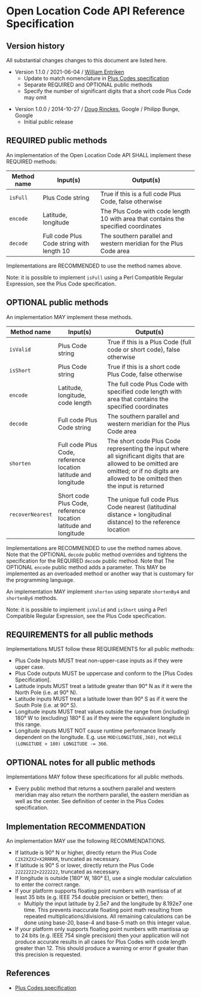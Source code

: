 # Open Location Code API Reference Specification

## Version history

All substantial changes changes to this document are listed here.

* Version 1.1.0 / 2021-06-04 / [William Entriken](https://github.com/fulldecent/)
  * Update to match nomenclature in [Plus Codes specification](./Plus%20Codes%20Specification.md)
  * Separate REQUIRED and OPTIONAL public methods
  * Specify the number of significant digits that a short code Plus Code may omit

- Version 1.0.0 / 2014-10-27 / [Doug Rinckes](https://github.com/drinckes), Google / Philipp Bunge, Google
  - Initial public release

## REQUIRED public methods

An implementation of the Open Location Code API SHALL implement these REQUIRED methods:

| Method name          | Input(s)                        | Output(s)                                                    |
| -------------------- | ------------------------------- | ------------------------------------------------------------ |
| `isFull`             | Plus Code string                | True if this is a full code Plus Code, false otherwise       |
| `encode`             | Latitude, longitude             | The Plus Code with code length 10 with area that contains the specified coordinates |
| `decode`             | Full code Plus Code string with length 10 | The southern parallel and western meridian for the Plus Code area |

Implementations are RECOMMENDED to use the method names above.

Note: it is possible to implement `isFull` using a Perl Compatible Regular Expression, see the Plus Code specification.

## OPTIONAL public methods

An implementation MAY implement these methods.

| Method name        | Input(s)                                                     | Output(s)                                                    |
| ------------------ | ------------------------------------------------------------ | ------------------------------------------------------------ |
| `isValid`          | Plus Code string                                             | True if this is a Plus Code (full code or short code), false otherwise |
| `isShort`          | Plus Code string                                             | True if this is a short code Plus Code, false otherwise      |
| `encode`           | Latitude, longitude, code length                             | The full code Plus Code with specified code length with area that contains the specified coordinates |
| `decode`           | Full code Plus Code string                                   | The southern parallel and western meridian for the Plus Code area |
| `shorten`          | Full code Plus Code, reference location latitude and longitude | The short code Plus Code representing the input where all significant digits that are allowed to be omitted are omitted; or if no digits are allowed to be omitted then the input is returned |
| `recoverNearest`   | Short code Plus Code, reference location latitude and longitude | The unique full code Plus Code nearest (latitudinal distance + longitudinal distance) to the reference location |

Implementations are RECOMMENDED to use the method names above. Note that the OPTIONAL `decode` public method overrides and tightens the specification for the REQUIRED `decode` public method. Note that The OPTIONAL `encode` public method adds a parameter. This MAY be implemented as an overloaded method or another way that is customary for the programming language.

An implementation MAY implement `shorten` using separate `shortenBy4` and `shortenBy6` methods.

Note: it is possible to implement `isValid` and `isShort` using a Perl Compatible Regular Expression, see the Plus Code specification.

## REQUIREMENTS for all public methods

Implementations MUST follow these REQUIREMENTS for all public methods:

* Plus Code Inputs MUST treat non-upper-case inputs as if they were upper case.
* Plus Code outputs MUST be uppercase and conform to the [Plus Codes Specification].
* Latitude inputs MUST treat a latitude greater than 90° N as if it were the North Pole (i.e. at 90° N).
* Latitude inputs MUST treat a latitude lower than 90° S as if it were the South Pole (i.e. at 90° S).
* Longitude inputs MUST treat values outside the range from (including) 180° W to (excluding) 180° E as if they were the equivalent longitude in this range.
* Longitude inputs MUST NOT cause runtime performance linearly dependent on the longitude. E.g. use `MOD(LONGITUDE,360)`, not `WHILE (LONGITUDE > 180) LONGITUDE -= 360`.

## OPTIONAL notes for all public methods

Implementations MAY follow these specifications for all public methods.

* Every public method that returns a southern parallel and western meridian may also return the northern parallel, the eastern meridian as well as the center. See definition of center in the Plus Codes specification.

## Implementation RECOMMENDATION

An implementation MAY use the following RECOMMENDATIONS.

- If latitude is 90° N or higher, directly return the Plus Code `C2X2X2X2+X2RRRRR`, truncated as necessary.
- If latitude is 90° S or lower, directly return the Plus Code `22222222+2222222`, truncated as necessary.
- If longitude is outside [180° W, 180° E), use a single modular calculation to enter the correct range.
- If your platform supports floating point numbers with mantissa of at least 35 bits (e.g. IEEE 754 double precision or better), then:
  - Multiply the input latitude by 2.5e7 and the longitude by 8.192e7 one time. This prevents inaccurate floating point math resulting from repeated multiplications/divisions. All remaining calculations can be done using base-20, base-4 and base-5 math on this integer value.
- If your platform only supports floating point numbers with mantissa up to 24 bits (e.g. IEEE 754 single precision) then your application will not produce accurate results in all cases for Plus Codes with code length greater than 12. This should produce a warning or error if greater than this precision is requested.

## References

- [Plus Codes specification](./Plus%20Codes%20Specification.md)
